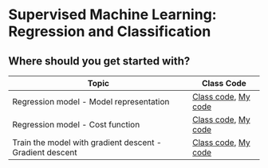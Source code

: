 # Supervised Machine Learning: Regression and Classification
## Where should you get started with?
|Topic | Class Code|
|------------ | ------------|
|Regression model - Model representation | [Class code](class-lab/C1_W1_Lab02_Model_Representation_Soln.ipynb), [My code](esthers-lab/lab-2.ipynb)|
|Regression model - Cost function | [Class code](class-lab/C1_W1_Lab03_Cost_function_Soln.ipynb), [My code](esthers-lab/lab-3.ipynb)|
|Train the model with gradient descent - Gradient descent| [Class code](class-lab/C1_W1_Lab04_Gradient_Descent_Soln.ipynb), [My code](esthers-lab/lab-4.ipynb)|
